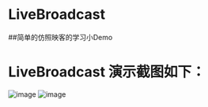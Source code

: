 
# LiveBroadcast
##简单的仿照映客的学习小Demo

# LiveBroadcast 演示截图如下：
![image](https://github.com/wcmyzyp/LiveBroadcast/LiveBroadcast/Common/Images/homePage.png)
![image](https://github.com/wcmyzyp/LiveBroadcast/LiveBroadcast/Common/Images/LivePage.png.png)

